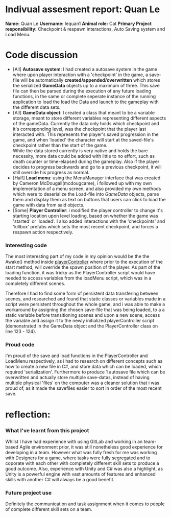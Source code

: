 # Indivual assesment report: Quan Le

**Name:** Quan Le
**Username:** lequan1 
**Animal role:** Cat
**Primary Project responsibility:** Checkpoint & respawn interactions, Auto Saving system and Load Menu.

# Code discussion

- [All] **Autosave system**: I had created a autosave system in the game where upon player interaction with a 'checkpoint' in the game, a save-file will be automatically **created/appended/overwritten** which stores the serialized **GameData** objects up to a maximum of three. This save file can then be parsed during the execution of any future loading functions, in the same or complete seperate instance of the running application to load the load the Data and launch to the gameplay with the different data sets.
- [All] **GameData object**: I created a class that meant to be a variable storage, meant to store different variables representing different aspects of the gameData. Currently the data only holds which checkpoint and it's corresponding level, was the checkpoint that the player last interacted with. This represents the player's saved progression in the game, and when 'loaded' the character will start at the saved-file's checkpoint rather than the start of the game. <br>
While the data stored currently is very native and holds the bare necessity, more data could be added with little to no effort, such as death counter or time-elapsed during the gameplay. Also if the player decides to progress backwards and go to a previous checkpoint, it will still override his progress as normal.
- [Half] **Load menu**: using the MenuManager interface that was created by Cameron McDougall(mcdougcame), i followed up with my own implementation of a menu screen, and also provided my own methods which were to deserialize the Load-file into *GameData* objects, parse them and display them as text on buttons that users can click to load the game with data from said objects.
- [Some] **Player Controller**: i modified the player controller to change it's starting location upon level loading, based on whether the game was 'started' or 'loaded'. I also added interactions with the 'checkpoints' and 'killbox' prefabs which sets the most recent checkpoint, and forces a respawn action respectively.

### Interesting code

The most interesting part of my code in my opinion would be the the Awake() method inside [playerController](https://github.com/CameronMcDougall/ShapeGameProject/blob/master/Assets/_Scripts/PlayerController.cs#L121-L131) where prior to the execution of the start method, will override the spawn position of the player. As part of the loading function, it was tricky as the PlayerController script would have needed to access variables from the loadMenu script, which was in a completely different scenes. 

Therefore I had to find some form of persistent data transfering between scenes, and researched and found that static classes or variables made in a script were persistent throughout the whole game, and i was able to make a workaround by assigning the chosen save-file that was being loaded, to a a static variable before transitioning scenes and upon a new scene, access the variable and assign it to the newly initialized playerController script (demonstrated in the GameData object and the PlayerController class on line 123 - 124).

### Proud code
I'm proud of the save and load functions in the PlayerController and LoadMenu respectively, as i had to research on different concepts such as how to create a new file in C#, and store data which can be loaded, which required 'serialization'. Furthermore to produce 1 autosave file which can be overwritten and actually store multiple save-datas, instead of having multiple physical 'files' on the computer was a cleaner solution that i was proud of, as it made the savefiles easier to sort in order of the most recent save.

# reflection:

### What I've learnt from this project
Whilst I have had experience with using GitLab and working in an team-based Agile environment prior, it was still nonetheless good experience for developing in a team. However what was fully fresh for me was working with Designers for a game, where tasks were fully segregated and to coporate with each other with completely different skill sets to produce a good outcome. Also, experience with Unity and C# was also a highlight, as Unity is a powerful engine with vast amounts of features and enhanced skills with another C# will always be a good benefit.

### Future project use
Definitely the communication and task assignment when it comes to people of complete different skill sets on a team.


